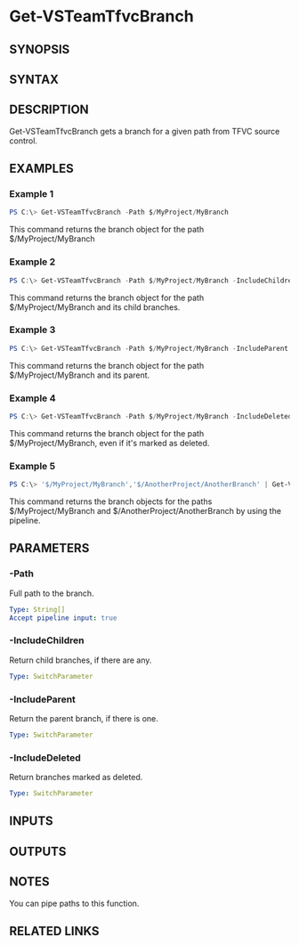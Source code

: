 <!-- #include "./common/header.md" -->

# Get-VSTeamTfvcBranch

## SYNOPSIS

<!-- #include "./synopsis/Get-VSTeamTfvcBranch.md" -->

## SYNTAX

## DESCRIPTION

Get-VSTeamTfvcBranch gets a branch for a given path from TFVC source control.

## EXAMPLES

### Example 1

```powershell
PS C:\> Get-VSTeamTfvcBranch -Path $/MyProject/MyBranch
```

This command returns the branch object for the path $/MyProject/MyBranch

### Example 2

```powershell
PS C:\> Get-VSTeamTfvcBranch -Path $/MyProject/MyBranch -IncludeChildren
```

This command returns the branch object for the path $/MyProject/MyBranch and its child branches.

### Example 3

```powershell
PS C:\> Get-VSTeamTfvcBranch -Path $/MyProject/MyBranch -IncludeParent
```

This command returns the branch object for the path $/MyProject/MyBranch and its parent.

### Example 4

```powershell
PS C:\> Get-VSTeamTfvcBranch -Path $/MyProject/MyBranch -IncludeDeleted
```

This command returns the branch object for the path $/MyProject/MyBranch, even if it's marked as deleted.

### Example 5

```powershell
PS C:\> '$/MyProject/MyBranch','$/AnotherProject/AnotherBranch' | Get-VSTeamTfvcBranch
```

This command returns the branch objects for the paths $/MyProject/MyBranch and $/AnotherProject/AnotherBranch by using the pipeline.

## PARAMETERS

### -Path

Full path to the branch.

```yaml
Type: String[]
Accept pipeline input: true
```

### -IncludeChildren

Return child branches, if there are any.

```yaml
Type: SwitchParameter
```

### -IncludeParent

Return the parent branch, if there is one.

```yaml
Type: SwitchParameter
```

### -IncludeDeleted

Return branches marked as deleted.

```yaml
Type: SwitchParameter
```

## INPUTS

## OUTPUTS

## NOTES

You can pipe paths to this function.

## RELATED LINKS

